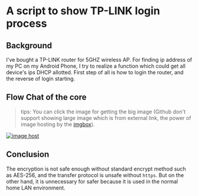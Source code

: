 # A script to show TP-LINK login process

## Background

I've bought a TP-LINK router for 5GHZ wireless AP. For finding ip address of my PC on my Android Phone, I try to realize a function which could get all device's ips DHCP allotted. First step of all is how to login the router, and the reverse of login starting.

## Flow Chat of the core

> tips: You can click the image for getting the big image (Github don't support showing large image which is from external link, the power of image hosting by the [imgbox](imgbox.com)).

<a href="https://images2.imgbox.com/63/f0/OxVtPkAv_o.jpg" target="_blank"><img src="https://thumbs2.imgbox.com/63/f0/OxVtPkAv_t.jpg" alt="image host"/></a>

## Conclusion

The encryption is not safe enough without standard encrypt method such as AES-256, and the transfer protocol is unsafe without `https`. But on the other hand, it is unnecessary for safer because it is used in the normal home LAN environment.
